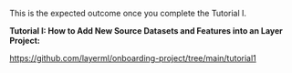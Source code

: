 This is the expected outcome once you complete the Tutorial I.

**Tutorial I: How to Add New Source Datasets and Features into an Layer Project:** 

https://github.com/layerml/onboarding-project/tree/main/tutorial1